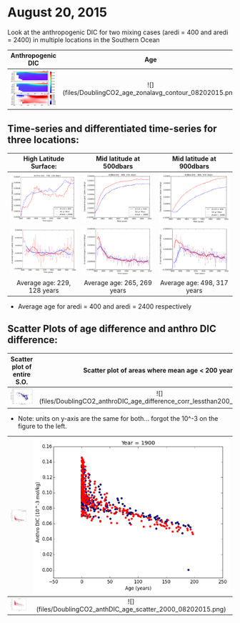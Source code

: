 # August 20, 2015

Look at the anthropogenic DIC for two mixing cases (aredi = 400 and aredi = 2400) in multiple locations in the Southern Ocean 

Anthropogenic DIC      | Age
:---------------------------:|:-----------------------:
![](files/DoublingCO2_anthDIC_zonalavg_contour_08202015.png) |![] (files/DoublingCO2_age_zonalavg_contour_08202015.png)

## Time-series and differentiated time-series for three locations: 

High Latitude Surface: | Mid latitude at 500dbars | Mid latitude at 900dbars
:--------------------:|:-------------------------:|:------------------------:
![](files/DoublingCO2_anthDIC_zonalavg_-70S_time-series_08202015.png)|![](files/DoublingCO2_anthDIC_zonalavg_-40S_time-series_08202015.png)|![](files/DoublingCO2_anthDIC_zonalavg_-40S_deeper_time-series_08202015.png)
![](files/DoublingCO2_anthDIC_zonalavg_-70S_differentiate_time-series_08202015.png)|![](files/DoublingCO2_anthDIC_zonalavg_-40S_differentiate_time-series_08202015.png)|![](files/DoublingCO2_anthDIC_zonalavg_-40S_deeper_differentiate_time-series_08202015.png)
Average age: 229, 128 years  | Average age: 265, 269 years  |Average age: 498, 317 years


* Average age for aredi = 400 and aredi = 2400 respectively

## Scatter Plots of age difference and anthro DIC difference: 

Scatter plot of entire S.O.      | Scatter plot of areas where mean age < 200 years
:---------------------------:|:-----------------------:
![](files/DoublingCO2_anthroDIC_age_difference_corr_08202015.png) |![] (files/DoublingCO2_anthroDIC_age_difference_corr_lessthan200_08202015.png)
* Note: units on y-axis are the same for both... forgot the 10^-3 on the figure to the left. 

![](files/DoublingCO2_anthDIC_age_scatter_1860_08202015.png)      |![](files/DoublingCO2_anthDIC_age_scatter_1900_08202015.png) 
:---------------------------:|:-----------------------:
![](files/DoublingCO2_anthDIC_age_scatter_1950_08202015.png) |![] (files/DoublingCO2_anthDIC_age_scatter_2000_08202015.png)
